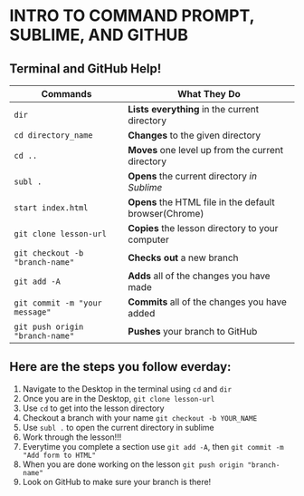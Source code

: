 # INTRO TO COMMAND PROMPT, SUBLIME, AND GITHUB

## Terminal and GitHub Help!
| Commands                          |      What They Do                                     |
|-----------------------------------|-------------------------------------------------------|
| `dir`                             | **Lists everything** in the current directory           |
| `cd directory_name`               | **Changes** to the given directory                      |
| `cd ..`                           | **Moves** one level up from the current directory       |
| `subl .`                          | **Opens** the current directory *in Sublime*            |
| `start index.html`                | **Opens** the HTML file in the default browser(Chrome)  |
| `git clone lesson-url`            | **Copies** the lesson directory to your computer        |
| `git checkout -b "branch-name"`   | **Checks out** a new branch                             |
| `git add -A`                      | **Adds** all of the changes you have made               |
| `git commit -m "your message"`    | **Commits** all of the changes you have added           |
| `git push origin "branch-name"`   | **Pushes** your branch to GitHub                        |



## Here are the steps you follow everday:
1) Navigate to the Desktop in the terminal using `cd` and `dir`
2) Once you are in the Desktop, `git clone lesson-url`
3) Use `cd` to get into the lesson directory
4) Checkout a branch with your name `git checkout -b YOUR_NAME`
5) Use `subl .` to open the current directory in sublime
6) Work through the lesson!!!
7) Everytime you complete a section use `git add -A`, then `git commit -m "Add form to HTML"`
8) When you are done working on the lesson `git push origin "branch-name"`
9) Look on GitHub to make sure your branch is there!